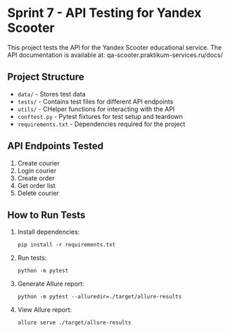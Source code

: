 # Sprint 7 - API Testing for Yandex Scooter

This project tests the API for the Yandex Scooter educational service. The API documentation is available at: qa-scooter.praktikum-services.ru/docs/

## Project Structure

- `data/` - Stores test data
- `tests/` - Contains test files for different API endpoints
- `utils/` - CHelper functions for interacting with the API
- `conftest.py` - Pytest fixtures for test setup and teardown
- `requirements.txt` - Dependencies required for the project


## API Endpoints Tested

1. Create courier
2. Login courier
3. Create order
4. Get order list
5. Delete courier


## How to Run Tests

1. Install dependencies:
   ```
   pip install -r requirements.txt
   ```

2. Run tests:
   ```
   python -m pytest
   ```

3. Generate Allure report:
   ```
   python -m pytest --alluredir=./target/allure-results
   ```

4. View Allure report:
   ```
   allure serve ./target/allure-results
   ```